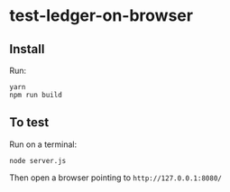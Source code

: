 # test-ledger-on-browser

## Install

Run:

```
yarn
npm run build
```

## To test

Run on a terminal:

```
node server.js
```

Then open a browser pointing to `http://127.0.0.1:8080/`



